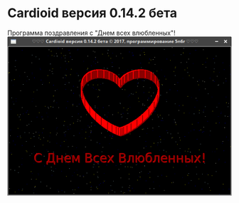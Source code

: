 # Cardioid версия 0.14.2 бета
Программа поздравления с "Днем всех влюбленных"!</br>
![xCoub-DL](https://github.com/5N6R/Cardioid/blob/master/program.png)</br>
